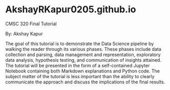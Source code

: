# AkshayRKapur0205.github.io
CMSC 320 Final Tutorial

By: Akshay Kapur

The goal of this tutorial is to demonstrate the Data Science pipeline by walking the reader through its various phases. 
These phases include data collection and parsing, data management and representation, exploratory data analysis, hypothesis testing,
and communication of insights attained. The tutorial will be presented in the form of a self-contained Jupyter Notebook containing both
Markdown explanations and Python code. The subject matter of the tutorial is less important than the ability to clearly communicate 
the approach and discuss the implications of the final results.
